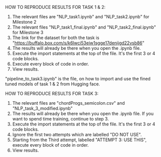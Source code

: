 HOW TO REPRODUCE RESULTS FOR TASK 1 & 2:
1. The relevant files are "NLP_task1.ipynb" and "NLP_task2.ipynb" for Milestone 2
2. The relevant files "NLP_task1_final.ipynb" and "NLP_task2_final.ipynb" for Milestone 3
3. The link for the dataset for both the task is "https://buffalo.box.com/s/k6lwci53eiw1sgge17denijgd22vsb86"
4. The results will already be there when you open the .ipynb file.
5. Execute the import statements at the top of the file. It's the first 3 or 4 code blocks.
6. Execute every block of code in order.
8. View results.

"pipeline_to_task3.ipynb" is the file, on how to import and use the fined tuned models of task 1 & 2 from Hugging face.

HOW TO REPRODUCE RESULTS FOR TASK 3:
1. The relevant files are "chordProgs_semicolon.csv" and "NLP_task_3_modified.ipynb"
2. The results will already be there when you open the .ipynb file. If you want to spend time training, continue to step 3.
3. Execute the import statements at the top of the file. It's the first 3 or 4 code blocks.
4. Ignore the first two attempts which are labelled "DO NOT USE".
5. Starting from the Third attempt, labelled "ATTEMPT 3: USE THIS", execute every block of code in order.
6. View results.
